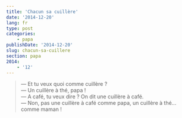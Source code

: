 ```yaml
---
title: 'Chacun sa cuillère'
date: '2014-12-20'
lang: fr
type: post
categories:
    - papa
publishDate: '2014-12-20'
slug: chacun-sa-cuillere
section: papa
2014:
    - '12'
---
```


> — Et tu veux quoi comme cuillère ?  
> — Un cuillère à thé, papa !  
> — A café, tu veux dire ? On dit une cuillère à café.  
> — Non, pas une cuillère à café comme papa, un cuillère à thé... comme maman !

